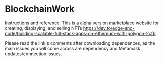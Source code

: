 # BlockchainWork
Instructions and reference:
This is a alpha version marketplace website for creating, displaying, and selling NFTs
https://dev.to/edge-and-node/building-scalable-full-stack-apps-on-ethereum-with-polygon-2cfb

Please read the link's comments after downloading dependences, as the main issues you will come across are dependency and Metamask updates/connection issues.
